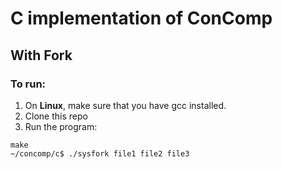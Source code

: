# C implementation of ConComp

## With Fork

### To run:

1. On **Linux**, make sure that you have gcc installed.
2. Clone this repo
3. Run the program:

```
make
~/concomp/c$ ./sysfork file1 file2 file3
```
